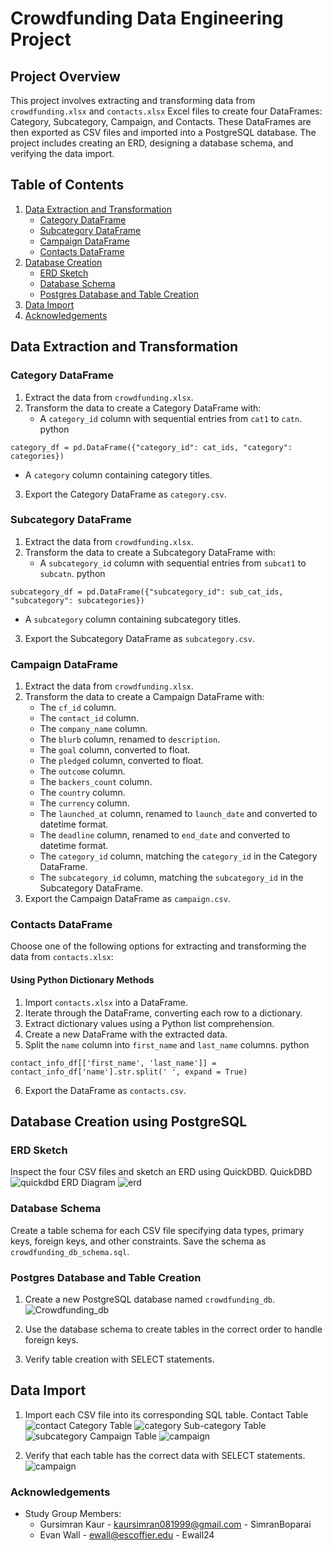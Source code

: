 # Crowdfunding Data Engineering Project

## Project Overview
This project involves extracting and transforming data from `crowdfunding.xlsx` and `contacts.xlsx` Excel files to create four DataFrames: Category, Subcategory, Campaign, and Contacts. These DataFrames are then exported as CSV files and imported into a PostgreSQL database. The project includes creating an ERD, designing a database schema, and verifying the data import.

## Table of Contents
1. [Data Extraction and Transformation](#data-extraction-and-transformation)
   - [Category DataFrame](#category-dataframe)
   - [Subcategory DataFrame](#subcategory-dataframe)
   - [Campaign DataFrame](#campaign-dataframe)
   - [Contacts DataFrame](#contacts-dataframe)
2. [Database Creation](#database-creation)
   - [ERD Sketch](#erd-sketch)
   - [Database Schema](#database-schema)
   - [Postgres Database and Table Creation](#postgres-database-and-table-creation)
3. [Data Import](#data-import)
4. [Acknowledgements](#acknowledgements)

## Data Extraction and Transformation

### Category DataFrame
1. Extract the data from `crowdfunding.xlsx`.  
2. Transform the data to create a Category DataFrame with:
   - A `category_id` column with sequential entries from `cat1` to `catn`.
python
```
category_df = pd.DataFrame({"category_id": cat_ids, "category": categories})
```
   - A `category` column containing category titles.
3. Export the Category DataFrame as `category.csv`.

### Subcategory DataFrame
1. Extract the data from `crowdfunding.xlsx`.  
2. Transform the data to create a Subcategory DataFrame with:
   - A `subcategory_id` column with sequential entries from `subcat1` to `subcatn`.
python
```
subcategory_df = pd.DataFrame({"subcategory_id": sub_cat_ids, "subcategory": subcategories})
```
   - A `subcategory` column containing subcategory titles.
3. Export the Subcategory DataFrame as `subcategory.csv`.

### Campaign DataFrame
1. Extract the data from `crowdfunding.xlsx`.
2. Transform the data to create a Campaign DataFrame with:
   - The `cf_id` column.
   - The `contact_id` column.
   - The `company_name` column.
   - The `blurb` column, renamed to `description`.
   - The `goal` column, converted to float.
   - The `pledged` column, converted to float.
   - The `outcome` column.
   - The `backers_count` column.
   - The `country` column.
   - The `currency` column.
   - The `launched_at` column, renamed to `launch_date` and converted to datetime format.
   - The `deadline` column, renamed to `end_date` and converted to datetime format.
   - The `category_id` column, matching the `category_id` in the Category DataFrame.
   - The `subcategory_id` column, matching the `subcategory_id` in the Subcategory DataFrame.
3. Export the Campaign DataFrame as `campaign.csv`.

### Contacts DataFrame
Choose one of the following options for extracting and transforming the data from `contacts.xlsx`:

#### Using Python Dictionary Methods
1. Import `contacts.xlsx` into a DataFrame.
2. Iterate through the DataFrame, converting each row to a dictionary.
3. Extract dictionary values using a Python list comprehension.
4. Create a new DataFrame with the extracted data.
5. Split the `name` column into `first_name` and `last_name` columns.
python
```
contact_info_df[['first_name', 'last_name']] = contact_info_df['name'].str.split(' ', expand = True)
```
6. Export the DataFrame as `contacts.csv`.

## Database Creation using PostgreSQL

### ERD Sketch
Inspect the four CSV files and sketch an ERD using QuickDBD.
QuickDBD
![quickdbd](https://github.com/omidk414/Crowdfunding_ETL/blob/main/ERD_QuickDBD_diagram/QuickDBD_Code.png)
ERD Diagram
![erd](https://github.com/omidk414/Crowdfunding_ETL/blob/main/ERD_QuickDBD_diagram/ERD_Diagram.png)

### Database Schema
Create a table schema for each CSV file specifying data types, primary keys, foreign keys, and other constraints. Save the schema as `crowdfunding_db_schema.sql`.

### Postgres Database and Table Creation
1. Create a new PostgreSQL database named `crowdfunding_db`.
![Crowdfunding_db](https://github.com/omidk414/Crowdfunding_ETL/blob/main/Images/Crowdfunding_db.png)
   
3. Use the database schema to create tables in the correct order to handle foreign keys.
4. Verify table creation with SELECT statements.

## Data Import
1. Import each CSV file into its corresponding SQL table.
  Contact Table
  ![contact](https://github.com/omidk414/Crowdfunding_ETL/blob/main/Images/contact_table.png)
  Category Table
  ![category](https://github.com/omidk414/Crowdfunding_ETL/blob/main/Images/category_table.png)
  Sub-category Table
  ![subcategory](https://github.com/omidk414/Crowdfunding_ETL/blob/main/Images/subcategory_table.png)
  Campaign Table
  ![campaign](https://github.com/omidk414/Crowdfunding_ETL/blob/main/Images/campaign_table.png)

3. Verify that each table has the correct data with SELECT statements.
  ![campaign](https://github.com/omidk414/Crowdfunding_ETL/blob/main/Images/crowdfunding_db_schema_combined.png)

### Acknowledgements
- Study Group Members:
  - Gursimran Kaur - kaursimran081999@gmail.com - SimranBoparai
  - Evan Wall - ewall@escoffier.edu - Ewall24


